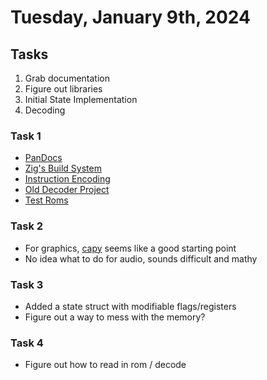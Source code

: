 # Tuesday, January 9th, 2024

## Tasks

1. Grab documentation
2. Figure out libraries
3. Initial State Implementation
4. Decoding

### Task 1
  - [PanDocs](https://gbdev.io/pandocs/)
  - [Zig's Build System](https://ziglang.org/learn/build-system/)
  - [Instruction Encoding](https://www.pastraiser.com/cpu/gameboy/gameboy_opcodes.html)
  - [Old Decoder Project](https://github.com/awjnsn/gbdump)
  - [Test Roms](https://github.com/c-sp/gameboy-test-roms)

### Task 2
  - For graphics, [capy](https://capy-ui.org) seems like a good starting point
  - No idea what to do for audio, sounds difficult and mathy

### Task 3
  - Added a state struct with modifiable flags/registers
  - Figure out a way to mess with the memory?

### Task 4
  - Figure out how to read in rom / decode
